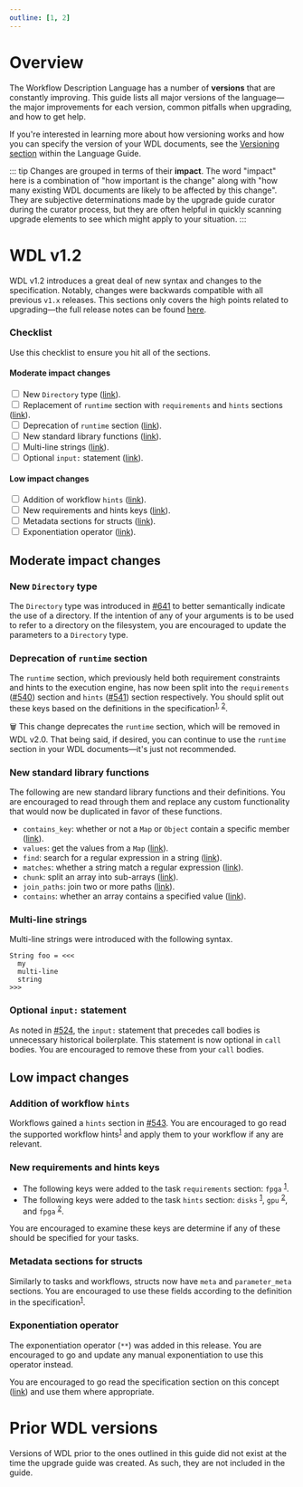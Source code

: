 ```yaml
---
outline: [1, 2]
---
```


# Overview

The Workflow Description Language has a number of **versions** that are
constantly improving. This guide lists all major versions of the language—the
major improvements for each version, common pitfalls when upgrading, and how to
get help.

If you're interested in learning more about how versioning works and how you can
specify the version of your WDL documents, see the [Versioning section] within
the Language Guide.

::: tip
Changes are grouped in terms of their **impact**. The word "impact" here is a
combination of "how important is the change" along with "how many existing WDL
documents are likely to be affected by this change". They are subjective
determinations made by the upgrade guide curator during the curator process, but
they are often helpful in quickly scanning upgrade elements to see which might
apply to your situation.
:::

# WDL v1.2

WDL v1.2 introduces a great deal of new syntax and changes to the specification.
Notably, changes were backwards compatible with all previous `v1.x` releases.
This sections only covers the high points related to upgrading—the full release
notes can be found [here][wdl-v1.2-release-notes].

### Checklist

Use this checklist to ensure you hit all of the sections.

#### Moderate impact changes 

<input type="checkbox" /> New `Directory` type ([link](#new-directory-type)).<br />
<input type="checkbox" /> Replacement of `runtime` section with `requirements` and `hints` sections ([link](#replacement-of-runtime-with-requirements-and-hints)). <br />
<input type="checkbox" /> Deprecation of `runtime` section ([link](#deprecation-of-runtime-section)). <br />
<input type="checkbox" /> New standard library functions
([link](#new-standard-library-functions)). <br />
<input type="checkbox" /> Multi-line strings ([link](#multi-line-strings)). <br />
<input type="checkbox" /> Optional `input:` statement ([link](#optional-input-statement)). <br />

#### Low impact changes 

<input type="checkbox" /> Addition of workflow `hints` ([link](#addition-of-workflow-hints)). <br />
<input type="checkbox" /> New requirements and hints keys ([link](#new-requirements-and-hints-keys)). <br />
<input type="checkbox" /> Metadata sections for structs ([link](#metadata-sections-for-structs)). <br />
<input type="checkbox" /> Exponentiation operator ([link](#exponentiation-operator)). <br />

## Moderate impact changes

### New `Directory` type

The `Directory` type was introduced in
[#641](https://github.com/openwdl/wdl/pull/641) to better semantically indicate
the use of a directory. If the intention of any of your arguments is to be used
to refer to a directory on the filesystem, you are encouraged to update the
parameters to a `Directory` type.

### Deprecation of `runtime` section

The `runtime` section, which previously held both requirement constraints and
hints to the execution engine, has now been split into the `requirements`
([#540](https://github.com/openwdl/wdl/issues/540)) section and `hints`
([#541](https://github.com/openwdl/wdl/issues/541)) section respectively. You
should split out these keys based on the definitions in the
specification<sup>[1](https://github.com/openwdl/wdl/blob/wdl-1.2/SPEC.md#-requirements-section),
[2](https://github.com/openwdl/wdl/blob/wdl-1.2/SPEC.md#-hints-section)</sup>.

🗑️ This change deprecates the `runtime` section, which will be removed in WDL v2.0.
That being said, if desired, you can continue to use the `runtime` section in your WDL
documents—it's just not recommended.

### New standard library functions

The following are new standard library functions and their definitions. You are
encouraged to read through them and replace any custom functionality that would
now be duplicated in favor of these functions.

- `contains_key`: whether or not a `Map` or `Object` contain a specific member
  ([link](https://github.com/openwdl/wdl/blob/wdl-1.2/SPEC.md#-contains_key)).
- `values`: get the values from a `Map`
  ([link](https://github.com/openwdl/wdl/blob/wdl-1.2/SPEC.md#-values)).
- `find`: search for a regular expression in a string
  ([link](https://github.com/openwdl/wdl/blob/wdl-1.2/SPEC.md#-find)).
- `matches`: whether a string match a regular expression
  ([link](https://github.com/openwdl/wdl/blob/wdl-1.2/SPEC.md#-matches)).
- `chunk`: split an array into sub-arrays
  ([link](https://github.com/openwdl/wdl/blob/wdl-1.2/SPEC.md#-chunk)).
- `join_paths`: join two or more paths
  ([link](https://github.com/openwdl/wdl/blob/wdl-1.2/SPEC.md#-join_paths)).
- `contains`: whether an array contains a specified value
  ([link](https://github.com/openwdl/wdl/blob/wdl-1.2/SPEC.md#-contains)).


### Multi-line strings

Multi-line strings were introduced with the following syntax.

```wdl
String foo = <<<
  my
  multi-line
  string
>>>
```

### Optional `input:` statement

As noted in [#524](https://github.com/openwdl/wdl/pull/524), the `input:`
statement that precedes call bodies is unnecessary historical boilerplate. This
statement is now optional in `call` bodies. You are encouraged to remove these
from your `call` bodies.

## Low impact changes

### Addition of workflow `hints`

Workflows gained a `hints` section in
[#543](https://github.com/openwdl/wdl/issues/543). You are encouraged to go read
the supported workflow
hints<sup>[1](https://github.com/openwdl/wdl/blob/wdl-1.2/SPEC.md#workflow-hints)</sup>
and apply them to your workflow if any are relevant.

### New requirements and hints keys

- The following keys were added to the task `requirements` section: `fpga`
<sup>[1](https://github.com/openwdl/wdl/blob/wdl-1.2/SPEC.md#hardware-accelerators-gpu-and--fpga)</sup>.
- The following keys were added to the task `hints` section: `disks`
<sup>[1](https://github.com/openwdl/wdl/blob/wdl-1.2/SPEC.md#-disks)</sup>,
`gpu`
<sup>[2](https://github.com/openwdl/wdl/blob/wdl-1.2/SPEC.md#-gpu-and--fpga)</sup>,
and `fpga`
<sup>[2](https://github.com/openwdl/wdl/blob/wdl-1.2/SPEC.md#-gpu-and--fpga)</sup>.

You are encouraged to examine these keys are determine if any of these should be
specified for your tasks.

### Metadata sections for structs

Similarly to tasks and workflows, structs now have `meta` and `parameter_meta`
sections. You are encouraged to use these fields according to the definition in
the
specification<sup>[1](https://github.com/openwdl/wdl/blob/wdl-1.2/SPEC.md#struct-definition)</sup>.

### Exponentiation operator

The exponentiation operator (`**`) was added in this release. You are encouraged
to go and update any manual exponentiation to use this operator instead.

You are encouraged to go read the specification section on this concept
([link](https://github.com/openwdl/wdl/blob/wdl-1.2/SPEC.md#multi-line-strings))
and use them where appropriate.

# Prior WDL versions

Versions of WDL prior to the ones outlined in this guide did not exist at the
time the upgrade guide was created. As such, they are not included in the guide.

[wdl-v1.2-release-notes]: https://github.com/openwdl/wdl/releases/tag/v1.2.0
[Versioning section]: ../language-guide/versions.md
